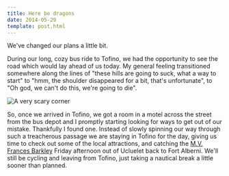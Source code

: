 ```yaml
---
title: Here be dragons
date: 2014-05-29
template: post.html
---
```


We've changed our plans a little bit.

During our long, cozy bus ride to Tofino, we had the opportunity to see the road which would lay ahead of us today. My general feeling transitioned somewhere along the lines of "these hills are going to suck, what a way to start" to "hmm, the shoulder disappeared for a bit, that's unfortunate", to "Oh god, we can't do this, we're going to die".

![A very scary corner][scary-corner]

So, once we arrived in Tofino, we got a room in a motel across the street from the bus depot and I promptly starting looking for ways to get out of our mistake. Thankfully I found one. Instead of slowly spinning our way through such a treacherous passage we are staying in Tofino for the day, giving us time to check out some of the local attractions, and catching the [M.V. Frances Barkley][lady-rose] Friday afternoon out of Ucluelet back to Fort Alberni. We'll still be cycling and leaving from Tofino, just taking a nautical break a little sooner than planned.

[scary-corner]: /images/scary-corner.png "Steep climb, sharp corner, no shoulder? No thankyou"
[lady-rose]: http://www.ladyrosemarine.com/
